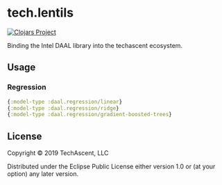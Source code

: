 # tech.lentils

[![Clojars Project](https://img.shields.io/clojars/v/techascent/tech.lentils.svg)](https://clojars.org/techascent/tech.lentils)

Binding the Intel DAAL library into the techascent ecosystem.

## Usage


### Regression

```clojure
{:model-type :daal.regression/linear}
{:model-type :daal.regression/ridge}
{:model-type :daal.regression/gradient-boosted-trees}
```

## License

Copyright © 2019 TechAscent, LLC

Distributed under the Eclipse Public License either version 1.0 or (at
your option) any later version.
